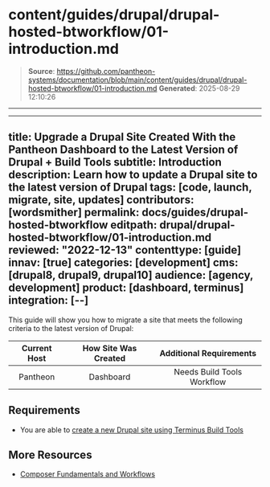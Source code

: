 # content/guides/drupal/drupal-hosted-btworkflow/01-introduction.md

> **Source**: https://github.com/pantheon-systems/documentation/blob/main/content/guides/drupal/drupal-hosted-btworkflow/01-introduction.md
> **Generated**: 2025-08-29 12:10:26

---

---
title: Upgrade a Drupal Site Created With the Pantheon Dashboard to the Latest Version of Drupal + Build Tools
subtitle: Introduction
description: Learn how to update a Drupal site to the latest version of Drupal
tags: [code, launch, migrate, site, updates]
contributors: [wordsmither]
permalink: docs/guides/drupal-hosted-btworkflow
editpath: drupal/drupal-hosted-btworkflow/01-introduction.md
reviewed: "2022-12-13"
contenttype: [guide]
innav: [true]
categories: [development]
cms: [drupal8, drupal9, drupal10]
audience: [agency, development]
product: [dashboard, terminus]
integration: [--]
---

This guide will show you how to migrate a site that meets the following criteria to the latest version of Drupal:

| Current Host | How Site Was Created <Popover title="Site Creation" content="What is the method you used to create the site?" /> | Additional Requirements <Popover title="Additional Requirements" content="Any other features that must be in place, or that are desired." /> |
| :-------------------------------------------: | :------------------------------------------------------------------------------------------------------------------------------------------: | :----------------------------------------------------------------------------------------------------------------------------------------------------------------------------------------: |
|                   Pantheon                    |                                                                  Dashboard                                                                   |                                                                                 Needs Build Tools Workflow                                                                                 |

<Partial file="drupal/see-landing.md" />

<Partial file="drupal/commit-history.md" />

## Requirements

<Partial file="drupal/upgrade-site-requirements-from-drupal-recommended.md" />

- You are able to [create a new Drupal site using Terminus Build Tools](/guides/build-tools/create-project/#create-a-build-tools-project)

## More Resources

- [Composer Fundamentals and Workflows](/guides/composer)
